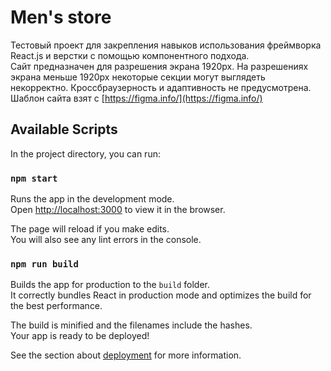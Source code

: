# Men's store
Тестовый проект для закрепления навыков использования фреймворка React.js и верстки с помощью компонентного подхода. \
Сайт предназначен для разрешения экрана 1920px. На разрешениях экрана меньше 1920px некоторые секции могут выглядеть некорректно. Кроссбраузерность и адаптивность не предусмотрена. \
Шаблон сайта взят с [https://figma.info/](https://figma.info/)

## Available Scripts

In the project directory, you can run:

### `npm start`

Runs the app in the development mode.\
Open [http://localhost:3000](http://localhost:3000) to view it in the browser.

The page will reload if you make edits.\
You will also see any lint errors in the console.

### `npm run build`

Builds the app for production to the `build` folder.\
It correctly bundles React in production mode and optimizes the build for the best performance.

The build is minified and the filenames include the hashes.\
Your app is ready to be deployed!

See the section about [deployment](https://facebook.github.io/create-react-app/docs/deployment) for more information.